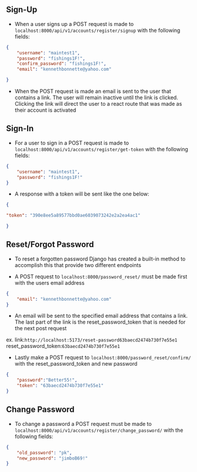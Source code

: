 ## Sign-Up
- When a user signs up a POST request is made to `localhost:8000/api/v1/accounts/register/signup` with the following fields:
```json
{
	"username": "maintest1",
	"password": "fishings1F!",
	"confirm_password": "fishings1F!",
	"email": "kennethbonnette@yahoo.com"

}
```
- When the POST request is made an email is sent to the user that contains a link. The user will remain inactive until the link is clicked. Clicking the link will direct the user to a react route that was made as their account is activated

## Sign-In
- For a user to sign in a POST request is made to `localhost:8000/api/v1/accounts/register/get-token` with the following fields:
```json
{
	"username": "maintest1",
	"password": "fishings1F!"
}
```
- A response with a token will be sent like the one below:
```json
{

"token": "390e8ee5a89577bbd0ae6039073242e2a2ea4ac1"

}
```


## Reset/Forgot Password
- To reset a forgotten password Django has created a built-in method to accomplish this that provide two different endpoints

- A POST request to `localhost:8000/password_reset/` must be made first with the users email address 
```json
{
	"email": "kennethbonnette@yahoo.com"
}
```
- An email will be sent to the specified email address that contains a link. The last part of the link is the reset_password_token that is needed for the next post request

ex. link:`http://localhost:5173/reset-password63baecd2474b730f7e55e1` reset_password_token:`63baecd2474b730f7e55e1` 

- Lastly make a POST request to `localhost:8000/password_reset/confirm/` with the reset_password_token and new password
```json
{
	"password":"Better55!",
	"token": "63baecd2474b730f7e55e1"
}
```


## Change Password
- To change a password a POST request must be made to `localhost:8000/api/v1/accounts/register/change_password/` with the following fields:
```json
{
	"old_password": "pk",
	"new_password": "jimboB69!"
}
```

